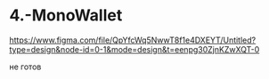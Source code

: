 # 4.-MonoWallet

https://www.figma.com/file/QpYfcWq5NwwT8f1e4DXEYT/Untitled?type=design&node-id=0-1&mode=design&t=eenpg30ZjnKZwXQT-0

не готов
